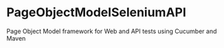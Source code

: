 # PageObjectModelSeleniumAPI
Page Object Model framework for Web and API tests using Cucumber and Maven
